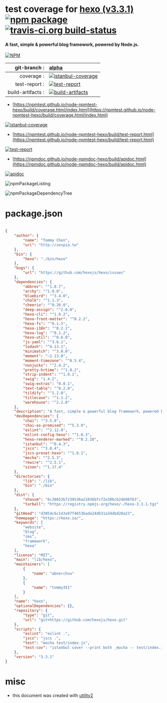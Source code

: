 # test coverage for  [hexo (v3.3.1)](https://hexo.io/)  [![npm package](https://img.shields.io/npm/v/npmtest-hexo.svg?style=flat-square)](https://www.npmjs.org/package/npmtest-hexo) [![travis-ci.org build-status](https://api.travis-ci.org/npmtest/node-npmtest-hexo.svg)](https://travis-ci.org/npmtest/node-npmtest-hexo)
#### A fast, simple & powerful blog framework, powered by Node.js.

[![NPM](https://nodei.co/npm/hexo.png?downloads=true&downloadRank=true&stars=true)](https://www.npmjs.com/package/hexo)

| git-branch : | [alpha](https://github.com/npmtest/node-npmtest-hexo/tree/alpha)|
|--:|:--|
| coverage : | [![istanbul-coverage](https://npmtest.github.io/node-npmtest-hexo/build/coverage.badge.svg)](https://npmtest.github.io/node-npmtest-hexo/build/coverage.html/index.html)|
| test-report : | [![test-report](https://npmtest.github.io/node-npmtest-hexo/build/test-report.badge.svg)](https://npmtest.github.io/node-npmtest-hexo/build/test-report.html)|
| build-artifacts : | [![build-artifacts](https://npmtest.github.io/node-npmtest-hexo/glyphicons_144_folder_open.png)](https://github.com/npmtest/node-npmtest-hexo/tree/gh-pages/build)|

- [https://npmtest.github.io/node-npmtest-hexo/build/coverage.html/index.html](https://npmtest.github.io/node-npmtest-hexo/build/coverage.html/index.html)

[![istanbul-coverage](https://npmtest.github.io/node-npmtest-hexo/build/screenCapture.buildCi.browser.%252Ftmp%252Fbuild%252Fcoverage.lib.html.png)](https://npmtest.github.io/node-npmtest-hexo/build/coverage.html/index.html)

- [https://npmtest.github.io/node-npmtest-hexo/build/test-report.html](https://npmtest.github.io/node-npmtest-hexo/build/test-report.html)

[![test-report](https://npmtest.github.io/node-npmtest-hexo/build/screenCapture.buildCi.browser.%252Ftmp%252Fbuild%252Ftest-report.html.png)](https://npmtest.github.io/node-npmtest-hexo/build/test-report.html)

- [https://npmdoc.github.io/node-npmdoc-hexo/build/apidoc.html](https://npmdoc.github.io/node-npmdoc-hexo/build/apidoc.html)

[![apidoc](https://npmdoc.github.io/node-npmdoc-hexo/build/screenCapture.buildCi.browser.%252Ftmp%252Fbuild%252Fapidoc.html.png)](https://npmdoc.github.io/node-npmdoc-hexo/build/apidoc.html)

![npmPackageListing](https://npmtest.github.io/node-npmtest-hexo/build/screenCapture.npmPackageListing.svg)

![npmPackageDependencyTree](https://npmtest.github.io/node-npmtest-hexo/build/screenCapture.npmPackageDependencyTree.svg)



# package.json

```json

{
    "author": {
        "name": "Tommy Chen",
        "url": "http://zespia.tw"
    },
    "bin": {
        "hexo": "./bin/hexo"
    },
    "bugs": {
        "url": "https://github.com/hexojs/hexo/issues"
    },
    "dependencies": {
        "abbrev": "^1.0.7",
        "archy": "^1.0.0",
        "bluebird": "^3.4.0",
        "chalk": "^1.1.3",
        "cheerio": "^0.20.0",
        "deep-assign": "^2.0.0",
        "hexo-cli": "^1.0.2",
        "hexo-front-matter": "^0.2.2",
        "hexo-fs": "^0.1.5",
        "hexo-i18n": "^0.2.1",
        "hexo-log": "^0.1.2",
        "hexo-util": "^0.6.0",
        "js-yaml": "^3.6.1",
        "lodash": "^4.13.1",
        "minimatch": "^3.0.0",
        "moment": "~2.13.0",
        "moment-timezone": "^0.5.4",
        "nunjucks": "^2.4.2",
        "pretty-hrtime": "^1.0.2",
        "strip-indent": "^1.0.1",
        "swig": "1.4.2",
        "swig-extras": "0.0.1",
        "text-table": "^0.2.0",
        "tildify": "^1.2.0",
        "titlecase": "^1.1.2",
        "warehouse": "^2.2.0"
    },
    "description": "A fast, simple & powerful blog framework, powered by Node.js.",
    "devDependencies": {
        "chai": "^3.5.0",
        "chai-as-promised": "^5.3.0",
        "eslint": "^2.12.0",
        "eslint-config-hexo": "^1.0.3",
        "hexo-renderer-marked": "^0.2.10",
        "istanbul": "^0.4.3",
        "jscs": "^3.0.4",
        "jscs-preset-hexo": "^1.0.1",
        "mocha": "^2.5.3",
        "rewire": "^2.5.1",
        "sinon": "^1.17.4"
    },
    "directories": {
        "lib": "./lib",
        "bin": "./bin"
    },
    "dist": {
        "shasum": "6c38653b7239536a21036bfcf2e306cb24b98f63",
        "tarball": "https://registry.npmjs.org/hexo/-/hexo-3.3.1.tgz"
    },
    "gitHead": "d3054c6c143a97f4653bada24db31a34dbd20a23",
    "homepage": "https://hexo.io/",
    "keywords": [
        "website",
        "blog",
        "cms",
        "framework",
        "hexo"
    ],
    "license": "MIT",
    "main": "lib/hexo",
    "maintainers": [
        {
            "name": "abnerchou"
        },
        {
            "name": "tommy351"
        }
    ],
    "name": "hexo",
    "optionalDependencies": {},
    "repository": {
        "type": "git",
        "url": "git+https://github.com/hexojs/hexo.git"
    },
    "scripts": {
        "eslint": "eslint .",
        "jscs": "jscs .",
        "test": "mocha test/index.js",
        "test-cov": "istanbul cover --print both _mocha -- test/index.js"
    },
    "version": "3.3.1"
}
```



# misc
- this document was created with [utility2](https://github.com/kaizhu256/node-utility2)
